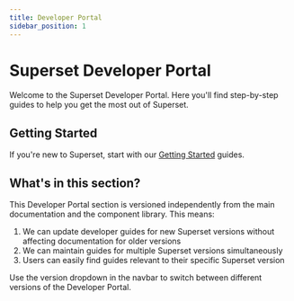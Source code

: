 ```yaml
---
title: Developer Portal
sidebar_position: 1
---
```


# Superset Developer Portal

Welcome to the Superset Developer Portal. Here you'll find step-by-step guides to help you get the most out of Superset.

## Getting Started

If you're new to Superset, start with our [Getting Started](/developer_portal/getting-started) guides.

## What's in this section?

This Developer Portal section is versioned independently from the main documentation and the component library. This means:

1. We can update developer guides for new Superset versions without affecting documentation for older versions
2. We can maintain guides for multiple Superset versions simultaneously
3. Users can easily find guides relevant to their specific Superset version

Use the version dropdown in the navbar to switch between different versions of the Developer Portal.
